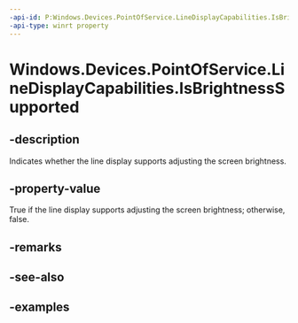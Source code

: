 ```yaml
---
-api-id: P:Windows.Devices.PointOfService.LineDisplayCapabilities.IsBrightnessSupported
-api-type: winrt property
---
```


<!-- Property syntax.
public bool IsBrightnessSupported { get; }
-->

# Windows.Devices.PointOfService.LineDisplayCapabilities.IsBrightnessSupported

## -description
Indicates whether the line display supports adjusting the screen brightness.

## -property-value
True if the line display supports adjusting the screen brightness; otherwise, false.

## -remarks

## -see-also

## -examples
